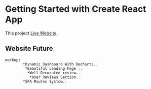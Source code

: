 # Getting Started with Create React App

This project  [Live Website](https://h-watch-review.netlify.app/).

## Website Future
```
markup:
        *Dynamic Dashboard With Recharts..
         *Beautiful Landing Page ..
          *Well Decorated review..
           *User Reviews Section..
        *SPA Routes System..
```